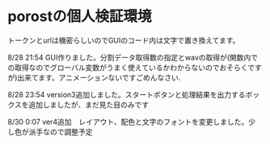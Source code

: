 # porostの個人検証環境
トークンとurlは機密らしいのでGUIのコード内は文字で置き換えてます。

8/28 21:54
GUI作りました。分割データ取得数の指定とwavの取得が(関数内での取得なのでグローバル変数がうまく使えているかわからないのでおそらくですが)出来てます。アニメーションないですごめんなさい.

8/28 23:54
version3追加しました。スタートボタンと処理結果を出力するボックスを追加しましたが、まだ見た目のみです

8/30 0:07
ver4追加　レイアウト、配色と文字のフォントを変更しました。少し色が派手なので調整予定